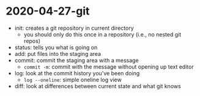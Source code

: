 # 2020-04-27-git

- init: creates a git repository in current directory
	- you should only do this once in a repository (i.e., no nested git repos)
- status: tells you what is going on
- add: put files into the staging area
- commit: commit the staging area with a message
	- `commit -m`: commit with the message without opening up text editor
- log: look at the commit history you've been doing
	- `log --oneline`: simple oneline log view
- diff: look at differences between current state and what git knows
